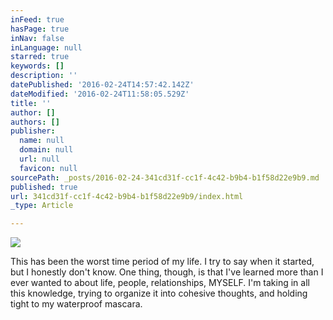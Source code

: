 ```yaml
---
inFeed: true
hasPage: true
inNav: false
inLanguage: null
starred: true
keywords: []
description: ''
datePublished: '2016-02-24T14:57:42.142Z'
dateModified: '2016-02-24T11:58:05.529Z'
title: ''
author: []
authors: []
publisher:
  name: null
  domain: null
  url: null
  favicon: null
sourcePath: _posts/2016-02-24-341cd31f-cc1f-4c42-b9b4-b1f58d22e9b9.md
published: true
url: 341cd31f-cc1f-4c42-b9b4-b1f58d22e9b9/index.html
_type: Article

---
```

![](https://the-grid-user-content.s3-us-west-2.amazonaws.com/6f6c3242-ba89-486e-ac36-0d8d13c8bb9d.jpg)

This has been the worst time period of my life. I try to say when it started, but I honestly don't know. One thing, though, is that I've learned more than I ever wanted to about life, people, relationships, MYSELF. I'm taking in all this knowledge, trying to organize it into cohesive thoughts, and holding tight to my waterproof mascara.